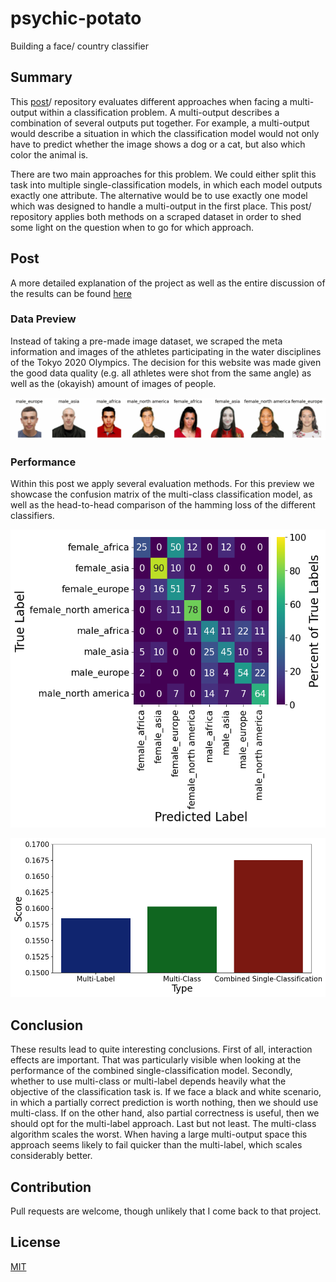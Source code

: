 # psychic-potato
Building a face/ country classifier

## Summary
This [post](https://paul-mora.com/multi-output/classification/multi-label/python/Various-techniques-on-dealing-with-multi-output-classification/)/ repository evaluates different approaches when facing a multi-output within a classification problem. A multi-output describes a combination of several outputs put together. For example, a multi-output would describe a situation in which the classification model would not only have to predict whether the image shows a dog or a cat, but also which color the animal is.

There are two main approaches for this problem. We could either split this task into multiple single-classification models, in which each model outputs exactly one attribute. The alternative would be to use exactly one model which was designed to handle a multi-output in the first place. This post/ repository applies both methods on a scraped dataset in order to shed some light on the question when to go for which approach.

## Post
A more detailed explanation of the project as well as the entire discussion of the results can be found [here](https://paul-mora.com/multi-output/classification/multi-label/python/Various-techniques-on-dealing-with-multi-output-classification/)

### Data Preview
Instead of taking a pre-made image dataset, we scraped the meta information and images of the athletes participating in the water disciplines of the Tokyo 2020 Olympics. The decision for this website was made given the good data quality (e.g. all athletes were shot from the same angle) as well as the (okayish) amount of images of people.

![Image Preview](./reports/figures/task_preprocess_classification/label_examples.gif)

### Performance
Within this post we apply several evaluation methods. For this preview we showcase the confusion matrix of the multi-class classification model, as well as the head-to-head comparison of the hamming loss of the different classifiers.

![Confusion Matrix](./reports/figures/task_train_classification_multiclass/confusion_matrix.png)

![Hamming Loss](./reports/blogpost/hamming_loss.png)

## Conclusion
These results lead to quite interesting conclusions. First of all, interaction effects are important. That was particularly visible when looking at the performance of the combined single-classification model. Secondly, whether to use multi-class or multi-label depends heavily what the objective of the classification task is. If we face a black and white scenario, in which a partially correct prediction is worth nothing, then we should use multi-class. If on the other hand, also partial correctness is useful, then we should opt for the multi-label approach. Last but not least. The multi-class algorithm scales the worst. When having a large multi-output space this approach seems likely to fail quicker than the multi-label, which scales considerably better.

## Contribution
Pull requests are welcome, though unlikely that I come back to that project.

## License
[MIT](https://choosealicense.com/licenses/mit/)
